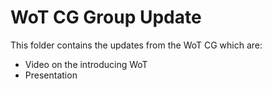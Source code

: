# WoT CG Group Update

This folder contains the updates from the WoT CG which are:
- Video on the introducing WoT
- Presentation
